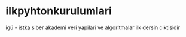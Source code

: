 # ilkpyhtonkurulumlari
igü - istka siber akademi veri yapilari ve algoritmalar ilk dersin ciktisidir
